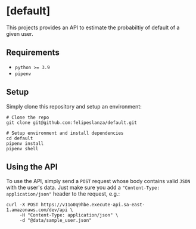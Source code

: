 [default]
=======
This projects provides an API to estimate the probabiltiy of default of a given user.


Requirements
------------

* `python >= 3.9`
* `pipenv`


Setup
-----
Simply clone this repository and setup an environment:

```shell
# Clone the repo
git clone git@github.com:felipeslanza/default.git

# Setup environment and install dependencies
cd default
pipenv install
pipenv shell
```


Using the API
-------------
To use the API, simply send a `POST` request whose body contains valid `JSON` with the
user's data. Just make sure you add a `"Content-Type: application/json"` header to the
request, e.g.:

```shell
curl -X POST https://v11o0q9hbe.execute-api.sa-east-1.amazonaws.com/dev/api \
     -H "Content-Type: application/json" \
     -d "@data/sample_user.json"
```
